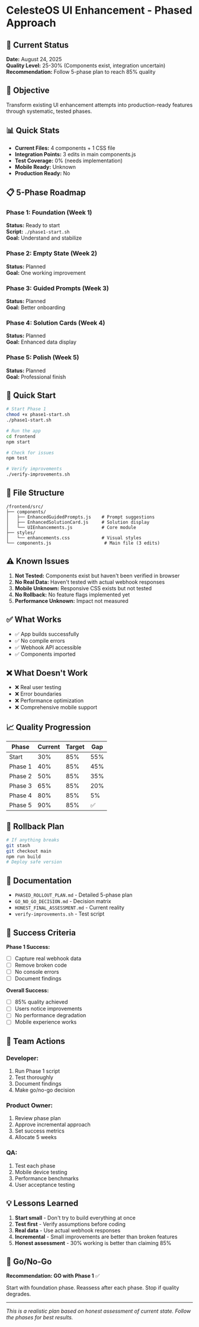 # CelesteOS UI Enhancement - Phased Approach

## 📌 Current Status
**Date:** August 24, 2025  
**Quality Level:** 25-30% (Components exist, integration uncertain)  
**Recommendation:** Follow 5-phase plan to reach 85% quality

## 🎯 Objective
Transform existing UI enhancement attempts into production-ready features through systematic, tested phases.

## 📊 Quick Stats
- **Current Files:** 4 components + 1 CSS file
- **Integration Points:** 3 edits in main components.js
- **Test Coverage:** 0% (needs implementation)
- **Mobile Ready:** Unknown
- **Production Ready:** No

## 📋 5-Phase Roadmap

### Phase 1: Foundation (Week 1)
**Status:** Ready to start  
**Script:** `./phase1-start.sh`  
**Goal:** Understand and stabilize

### Phase 2: Empty State (Week 2)
**Status:** Planned  
**Goal:** One working improvement

### Phase 3: Guided Prompts (Week 3)
**Status:** Planned  
**Goal:** Better onboarding

### Phase 4: Solution Cards (Week 4)
**Status:** Planned  
**Goal:** Enhanced data display

### Phase 5: Polish (Week 5)
**Status:** Planned  
**Goal:** Professional finish

## 🚀 Quick Start

```bash
# Start Phase 1
chmod +x phase1-start.sh
./phase1-start.sh

# Run the app
cd frontend
npm start

# Check for issues
npm test

# Verify improvements
./verify-improvements.sh
```

## 📁 File Structure

```
/frontend/src/
├── components/
│   ├── EnhancedGuidedPrompts.js    # Prompt suggestions
│   ├── EnhancedSolutionCard.js     # Solution display
│   └── UIEnhancements.js           # Core module
├── styles/
│   └── enhancements.css            # Visual styles
└── components.js                    # Main file (3 edits)
```

## ⚠️ Known Issues

1. **Not Tested:** Components exist but haven't been verified in browser
2. **No Real Data:** Haven't tested with actual webhook responses
3. **Mobile Unknown:** Responsive CSS exists but not tested
4. **No Rollback:** No feature flags implemented yet
5. **Performance Unknown:** Impact not measured

## ✅ What Works

- ✅ App builds successfully
- ✅ No compile errors
- ✅ Webhook API accessible
- ✅ Components imported

## ❌ What Doesn't Work

- ❌ Real user testing
- ❌ Error boundaries
- ❌ Performance optimization
- ❌ Comprehensive mobile support

## 📈 Quality Progression

| Phase | Current | Target | Gap |
|-------|---------|--------|-----|
| Start | 30% | 85% | 55% |
| Phase 1 | 40% | 85% | 45% |
| Phase 2 | 50% | 85% | 35% |
| Phase 3 | 65% | 85% | 20% |
| Phase 4 | 80% | 85% | 5% |
| Phase 5 | 90% | 85% | ✅ |

## 🔄 Rollback Plan

```bash
# If anything breaks
git stash
git checkout main
npm run build
# Deploy safe version
```

## 📝 Documentation

- `PHASED_ROLLOUT_PLAN.md` - Detailed 5-phase plan
- `GO_NO_GO_DECISION.md` - Decision matrix
- `HONEST_FINAL_ASSESSMENT.md` - Current reality
- `verify-improvements.sh` - Test script

## 🎯 Success Criteria

**Phase 1 Success:**
- [ ] Capture real webhook data
- [ ] Remove broken code
- [ ] No console errors
- [ ] Document findings

**Overall Success:**
- [ ] 85% quality achieved
- [ ] Users notice improvements
- [ ] No performance degradation
- [ ] Mobile experience works

## 👥 Team Actions

### Developer:
1. Run Phase 1 script
2. Test thoroughly
3. Document findings
4. Make go/no-go decision

### Product Owner:
1. Review phase plan
2. Approve incremental approach
3. Set success metrics
4. Allocate 5 weeks

### QA:
1. Test each phase
2. Mobile device testing
3. Performance benchmarks
4. User acceptance testing

## 💡 Lessons Learned

1. **Start small** - Don't try to build everything at once
2. **Test first** - Verify assumptions before coding
3. **Real data** - Use actual webhook responses
4. **Incremental** - Small improvements are better than broken features
5. **Honest assessment** - 30% working is better than claiming 85%

## 🚦 Go/No-Go

**Recommendation: GO with Phase 1** ✅

Start with foundation phase. Reassess after each phase. Stop if quality degrades.

---

*This is a realistic plan based on honest assessment of current state. Follow the phases for best results.*